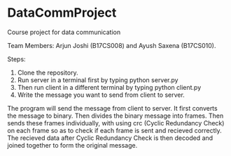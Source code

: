 # DataCommProject
Course project for data communication

Team Members: Arjun Joshi (B17CS008) and Ayush Saxena (B17CS010).

Steps:

1) Clone the repository.
2) Run server in a terminal first by typing python server.py
3) Then run client in a different terminal by typing python client.py
4) Write the message you want to send from client to server.


The program will send the message from client to server. It first converts the message to binary. Then divides the binary message into frames. Then sends these frames individually, with using crc (Cyclic Redundancy Check) on each frame so as to check if each frame is sent and recieved correctly. The recieved data after Cyclic Redundancy Check is then decoded and joined together to form the original message.

